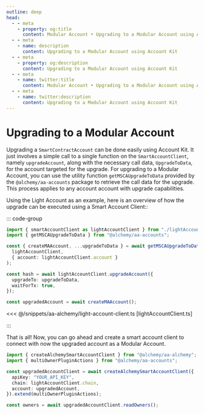 ```yaml
---
outline: deep
head:
  - - meta
    - property: og:title
      content: Modular Account • Upgrading to a Modular Account using Account Kit
  - - meta
    - name: description
      content: Upgrading to a Modular Account using Account Kit
  - - meta
    - property: og:description
      content: Upgrading to a Modular Account using Account Kit
  - - meta
    - name: twitter:title
      content: Modular Account • Upgrading to a Modular Account using Account Kit
  - - meta
    - name: twitter:description
      content: Upgrading to a Modular Account using Account Kit
---
```


# Upgrading to a Modular Account

Upgrading a `SmartContractAccount` can be done easily using Account Kit. It just involves a simple call to a single function on the `SmartAccountClient`, namely `upgradeAccount`, along with the necessary call data, `UpgradeToData`, for the account targeted for the upgrade. For upgrading to a Modular Account, you can use the utility function `getMSCAUpgradeToData` provided by the `@alchemy/aa-accounts` package to retrieve the call data for the upgrade. This process applies to any account account with upgrade capabilities.

Using the Light Account as an example, here is an overview of how the upgrade can be executed using a Smart Account Client::

::: code-group

```ts [example.ts]
import { smartAccountClient as lightAccountClient } from "./lightAccountClient";
import { getMSCAUpgradeToData } from "@alchemy/aa-accounts";

const { createMAAccount, ...upgradeToData } = await getMSCAUpgradeToData(
  lightAccountClient,
  { account: lightAccountClient.account }
);

const hash = await lightAccountClient.upgradeAccount({
  upgradeTo: upgradeToData,
  waitForTx: true,
});

const upgradedAccount = await createMAAccount();
```

<<< @/snippets/aa-alchemy/light-account-client.ts [lightAccountClient.ts]

:::

That is all! Now, you can go ahead and create a smart account client to connect with now the upgraded account as a Modular Account.

```ts [example.ts]
import { createAlchemySmartAccountClient } from "@alchemy/aa-alchemy";
import { multiOwnerPluginActions } from "@alchemy/aa-accounts";

const upgradedAccountClient = await createAlchemySmartAccountClient({
  apiKey: "YOUR_API_KEY",
  chain: lightAccountClient.chain,
  account: upgradedAccount,
}).extend(multiOwnerPluginActions);

const owners = await upgradedAccountClient.readOwners();
```
